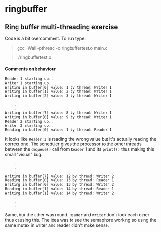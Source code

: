 # ringbuffer
## Ring buffer multi-threading exercise

Code is a bit overcomment.
To run type:

>gcc -Wall -pthread -o ringbuffertest.o main.c

>./ringbuffertest.o

#### Comments on behaviour

```
Reader 1 starting up...                                                                                                                                                                       
Writer 1 starting up...                                                                                                                                                                       
Writing in buffer[0] value: 1 by thread: Writer 1  
Writing in buffer[1] value: 2 by thread: Writer 1                                                                                                                                             
Writing in buffer[2] value: 3 by thread: Writer 1 
	.
	.
	.
Writing in buffer[7] value: 8 by thread: Writer 1                                                                                                                                             
Writing in buffer[0] value: 9 by thread: Writer 1                                                                                                                                             
Reader 2 starting up...                                                                                                                                                                       
Writer 2 starting up...                                                                                                                                                                       
Reading in buffer[0] value: 1 by thread: Reader 1 
```

It looks like `Reader 1` is reading the wrong value but it's actually
reading the correct one. The scheduler gives the processor to the 
other threads between the `dequeue()` call from `Reader` 1 and its `printf()`
thus making this small "visual" bug.

```
	.
	.
	.
Writing in buffer[7] value: 12 by thread: Writer 2                                                                                                                                          
Reading in buffer[0] value: 13 by thread: Reader 1                                                                                                                                          
Writing in buffer[0] value: 13 by thread: Writer 2                                                                                                                                          
Reading in buffer[1] value: 14 by thread: Reader 1                                                                                                                                          
Writing in buffer[1] value: 14 by thread: Writer 2 
	.
	.
	.
```

Same, but the other way round. `Reader` and `Writer` don't lock each
other thus causing this. The idea was to see the semaphore working
so using the same mutex in writer and reader didn't make sense.
